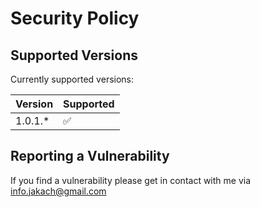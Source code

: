 # Security Policy

## Supported Versions

Currently supported versions:

| Version | Supported          |
| ------- | ------------------ |
| 1.0.1.* | :white_check_mark: |


## Reporting a Vulnerability

If you find a vulnerability please get in contact with me via info.jakach@gmail.com
